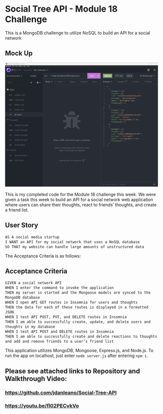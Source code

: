 # Social Tree API - Module 18 Challenge

This is a MongoDB challenge to utilize NoSQL to build an API for a social network

## Mock Up

![This is a screenshot of my app](./assets/images/screenshot.jpg)

This is my completed code for the Module 18 challenge this week. We were given a task this week to build an API for a social network web application where users can share their thoughts, react to friends’ thoughts, and create a friend list.

## User Story

```
AS A social media startup
I WANT an API for my social network that uses a NoSQL database
SO THAT my website can handle large amounts of unstructured data
```

The Acceptance Criteria is as follows:

## Acceptance Criteria

```
GIVEN a social network API
WHEN I enter the command to invoke the application
THEN my server is started and the Mongoose models are synced to the MongoDB database
WHEN I open API GET routes in Insomnia for users and thoughts
THEN the data for each of these routes is displayed in a formatted JSON
WHEN I test API POST, PUT, and DELETE routes in Insomnia
THEN I am able to successfully create, update, and delete users and thoughts in my database
WHEN I test API POST and DELETE routes in Insomnia
THEN I am able to successfully create and delete reactions to thoughts and add and remove friends to a user’s friend list
```

This application utilizes MongoDB, Mongoose, Express.js, and Node.js. To run the app on localhost, just enter `node server.js` after entering `npm i`.

## Please see attached links to Repository and Walkthrough Video:

### https://github.com/jdanleano/Social-Tree-API

### https://youtu.be/fI02PECvkVo
